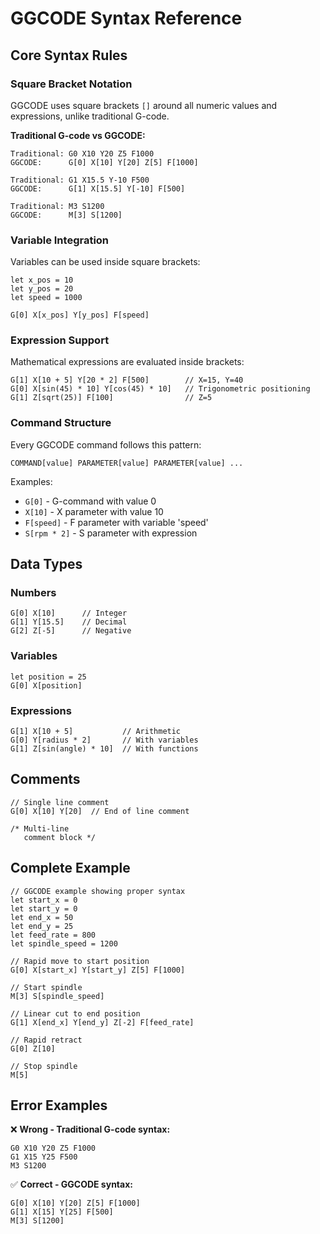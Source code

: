# GGCODE Syntax Reference

## Core Syntax Rules

### Square Bracket Notation
GGCODE uses square brackets `[]` around all numeric values and expressions, unlike traditional G-code.

**Traditional G-code vs GGCODE:**
```
Traditional: G0 X10 Y20 Z5 F1000
GGCODE:      G[0] X[10] Y[20] Z[5] F[1000]

Traditional: G1 X15.5 Y-10 F500
GGCODE:      G[1] X[15.5] Y[-10] F[500]

Traditional: M3 S1200
GGCODE:      M[3] S[1200]
```

### Variable Integration
Variables can be used inside square brackets:

```ggcode
let x_pos = 10
let y_pos = 20
let speed = 1000

G[0] X[x_pos] Y[y_pos] F[speed]
```

### Expression Support
Mathematical expressions are evaluated inside brackets:

```ggcode
G[1] X[10 + 5] Y[20 * 2] F[500]        // X=15, Y=40
G[0] X[sin(45) * 10] Y[cos(45) * 10]   // Trigonometric positioning
G[1] Z[sqrt(25)] F[100]                // Z=5
```

### Command Structure
Every GGCODE command follows this pattern:

```
COMMAND[value] PARAMETER[value] PARAMETER[value] ...
```

Examples:
- `G[0]` - G-command with value 0
- `X[10]` - X parameter with value 10
- `F[speed]` - F parameter with variable 'speed'
- `S[rpm * 2]` - S parameter with expression

## Data Types

### Numbers
```ggcode
G[0] X[10]      // Integer
G[1] Y[15.5]    // Decimal
G[2] Z[-5]      // Negative
```

### Variables
```ggcode
let position = 25
G[0] X[position]
```

### Expressions
```ggcode
G[1] X[10 + 5]           // Arithmetic
G[0] Y[radius * 2]       // With variables
G[1] Z[sin(angle) * 10]  // With functions
```

## Comments
```ggcode
// Single line comment
G[0] X[10] Y[20]  // End of line comment

/* Multi-line
   comment block */
```

## Complete Example
```ggcode
// GGCODE example showing proper syntax
let start_x = 0
let start_y = 0
let end_x = 50
let end_y = 25
let feed_rate = 800
let spindle_speed = 1200

// Rapid move to start position
G[0] X[start_x] Y[start_y] Z[5] F[1000]

// Start spindle
M[3] S[spindle_speed]

// Linear cut to end position
G[1] X[end_x] Y[end_y] Z[-2] F[feed_rate]

// Rapid retract
G[0] Z[10]

// Stop spindle
M[5]
```

## Error Examples
❌ **Wrong - Traditional G-code syntax:**
```
G0 X10 Y20 Z5 F1000
G1 X15 Y25 F500
M3 S1200
```

✅ **Correct - GGCODE syntax:**
```ggcode
G[0] X[10] Y[20] Z[5] F[1000]
G[1] X[15] Y[25] F[500]
M[3] S[1200]
```